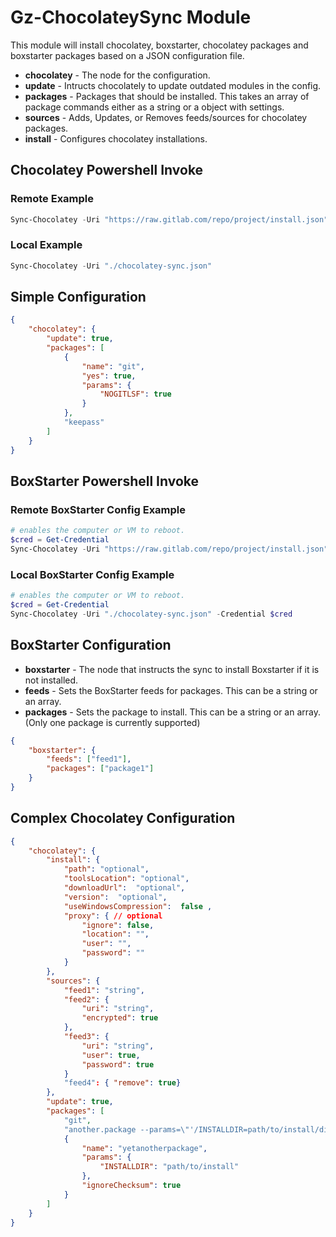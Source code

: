 # Gz-ChocolateySync Module

This module will install chocolatey, boxstarter, chocolatey packages and boxstarter packages
based on a JSON configuration file.  

- **chocolatey** - The node for the configuration.
- **update** - Intructs chocolately to update outdated modules in the config.
- **packages** - Packages that should be installed. This takes an array of package commands
  either as a string or a object with settings.  
- **sources** - Adds, Updates, or Removes feeds/sources for chocolatey packages.
- **install** - Configures chocolatey installations.

## Chocolatey Powershell Invoke

### Remote Example

```powershell
Sync-Chocolatey -Uri "https://raw.gitlab.com/repo/project/install.json"
```

### Local Example

```powershell
Sync-Chocolatey -Uri "./chocolatey-sync.json"
```

## Simple Configuration

```json
{
    "chocolatey": {
        "update": true,
        "packages": [
            {
                "name": "git",
                "yes": true,
                "params": {
                    "NOGITLSF": true
                }
            },
            "keepass"
        ]
    }
}
```

## BoxStarter Powershell Invoke

### Remote BoxStarter Config Example

```powershell
# enables the computer or VM to reboot.
$cred = Get-Credential
Sync-Chocolatey -Uri "https://raw.gitlab.com/repo/project/install.json" -Credential $cred
```

### Local BoxStarter Config Example

```powershell
# enables the computer or VM to reboot.
$cred = Get-Credential
Sync-Chocolatey -Uri "./chocolatey-sync.json" -Credential $cred
```

## BoxStarter Configuration

- **boxstarter** - The node that instructs the sync to install Boxstarter if it is not installed.
- **feeds** - Sets the BoxStarter feeds for packages. This can be a string or an array.
- **packages** - Sets the package to install. This can be a string or an array. (Only one package is currently supported)

```json
{
    "boxstarter": {
        "feeds": ["feed1"],
        "packages": ["package1"]
    }
}
```

## Complex Chocolatey Configuration

```json
{
    "chocolatey": {
        "install": {
            "path": "optional",
            "toolsLocation": "optional",
            "downloadUrl":  "optional",
            "version":  "optional",
            "useWindowsCompression":  false ,
            "proxy": { // optional
                "ignore": false,
                "location": "",
                "user": "",
                "password": ""
            }
        },
        "sources": {
            "feed1": "string",
            "feed2": {
                "uri": "string",
                "encrypted": true
            },
            "feed3": {
                "uri": "string",
                "user": true,
                "password": true
            }
            "feed4": { "remove": true}
        },
        "update": true,
        "packages": [
            "git",
            "another.package --params=\"'/INSTALLDIR=path/to/install/dir'\"",
            {
                "name": "yetanotherpackage",
                "params": {
                    "INSTALLDIR": "path/to/install"
                },
                "ignoreChecksum": true
            }
        ]
    }
}
```